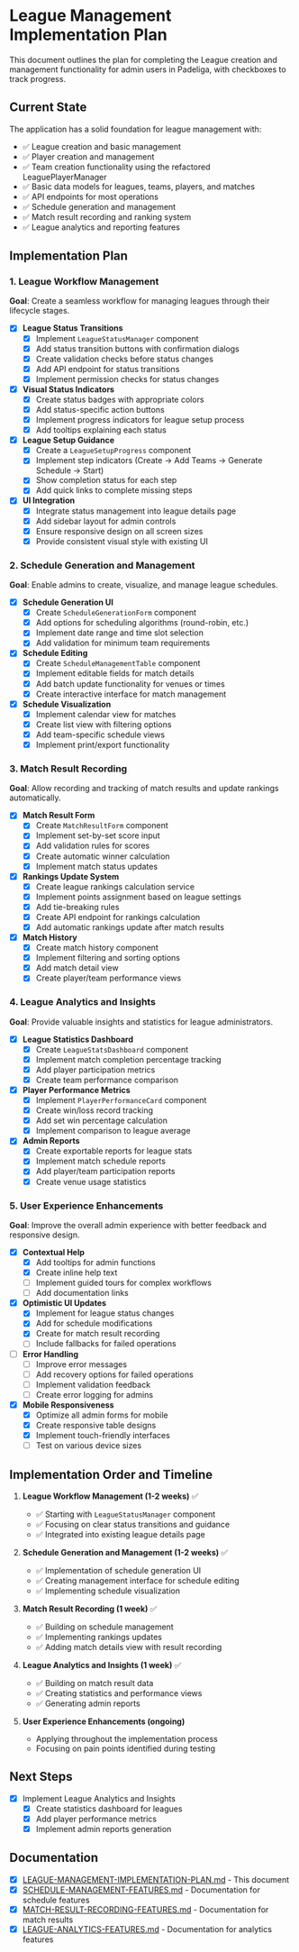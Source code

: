 # League Management Implementation Plan

This document outlines the plan for completing the League creation and management functionality for admin users in Padeliga, with checkboxes to track progress.

## Current State

The application has a solid foundation for league management with:
- ✅ League creation and basic management
- ✅ Player creation and management
- ✅ Team creation functionality using the refactored LeaguePlayerManager
- ✅ Basic data models for leagues, teams, players, and matches
- ✅ API endpoints for most operations
- ✅ Schedule generation and management
- ✅ Match result recording and ranking system
- ✅ League analytics and reporting features

## Implementation Plan

### 1. League Workflow Management

**Goal**: Create a seamless workflow for managing leagues through their lifecycle stages.

- [x] **League Status Transitions**
  - [x] Implement `LeagueStatusManager` component
  - [x] Add status transition buttons with confirmation dialogs
  - [x] Create validation checks before status changes
  - [x] Add API endpoint for status transitions
  - [x] Implement permission checks for status changes

- [x] **Visual Status Indicators**
  - [x] Create status badges with appropriate colors
  - [x] Add status-specific action buttons
  - [x] Implement progress indicators for league setup process
  - [x] Add tooltips explaining each status

- [x] **League Setup Guidance**
  - [x] Create a `LeagueSetupProgress` component
  - [x] Implement step indicators (Create → Add Teams → Generate Schedule → Start)
  - [x] Show completion status for each step
  - [x] Add quick links to complete missing steps

- [x] **UI Integration**
  - [x] Integrate status management into league details page
  - [x] Add sidebar layout for admin controls
  - [x] Ensure responsive design on all screen sizes
  - [x] Provide consistent visual style with existing UI

### 2. Schedule Generation and Management

**Goal**: Enable admins to create, visualize, and manage league schedules.

- [x] **Schedule Generation UI**
  - [x] Create `ScheduleGenerationForm` component
  - [x] Add options for scheduling algorithms (round-robin, etc.)
  - [x] Implement date range and time slot selection
  - [x] Add validation for minimum team requirements

- [x] **Schedule Editing**
  - [x] Create `ScheduleManagementTable` component
  - [x] Implement editable fields for match details
  - [x] Add batch update functionality for venues or times
  - [x] Create interactive interface for match management

- [x] **Schedule Visualization**
  - [x] Implement calendar view for matches
  - [x] Create list view with filtering options
  - [x] Add team-specific schedule views
  - [x] Implement print/export functionality

### 3. Match Result Recording

**Goal**: Allow recording and tracking of match results and update rankings automatically.

- [x] **Match Result Form**
  - [x] Create `MatchResultForm` component
  - [x] Implement set-by-set score input
  - [x] Add validation rules for scores
  - [x] Create automatic winner calculation
  - [x] Implement match status updates

- [x] **Rankings Update System**
  - [x] Create league rankings calculation service
  - [x] Implement points assignment based on league settings
  - [x] Add tie-breaking rules
  - [x] Create API endpoint for rankings calculation
  - [x] Add automatic rankings update after match results

- [x] **Match History**
  - [x] Create match history component
  - [x] Implement filtering and sorting options
  - [x] Add match detail view
  - [x] Create player/team performance views

### 4. League Analytics and Insights

**Goal**: Provide valuable insights and statistics for league administrators.

- [x] **League Statistics Dashboard**
  - [x] Create `LeagueStatsDashboard` component
  - [x] Implement match completion percentage tracking
  - [x] Add player participation metrics
  - [x] Create team performance comparison

- [x] **Player Performance Metrics**
  - [x] Implement `PlayerPerformanceCard` component
  - [x] Create win/loss record tracking
  - [x] Add set win percentage calculation
  - [x] Implement comparison to league average

- [x] **Admin Reports**
  - [x] Create exportable reports for league stats
  - [x] Implement match schedule reports
  - [x] Add player/team participation reports
  - [x] Create venue usage statistics

### 5. User Experience Enhancements

**Goal**: Improve the overall admin experience with better feedback and responsive design.

- [x] **Contextual Help**
  - [x] Add tooltips for admin functions
  - [x] Create inline help text
  - [ ] Implement guided tours for complex workflows
  - [ ] Add documentation links

- [x] **Optimistic UI Updates**
  - [x] Implement for league status changes
  - [x] Add for schedule modifications
  - [x] Create for match result recording
  - [ ] Include fallbacks for failed operations

- [ ] **Error Handling**
  - [ ] Improve error messages
  - [ ] Add recovery options for failed operations
  - [ ] Implement validation feedback
  - [ ] Create error logging for admins

- [x] **Mobile Responsiveness**
  - [x] Optimize all admin forms for mobile
  - [x] Create responsive table designs
  - [x] Implement touch-friendly interfaces
  - [ ] Test on various device sizes

## Implementation Order and Timeline

1. **League Workflow Management (1-2 weeks)** ✅
   - ✅ Starting with `LeagueStatusManager` component
   - ✅ Focusing on clear status transitions and guidance
   - ✅ Integrated into existing league details page

2. **Schedule Generation and Management (1-2 weeks)** ✅
   - ✅ Implementation of schedule generation UI
   - ✅ Creating management interface for schedule editing
   - ✅ Implementing schedule visualization

3. **Match Result Recording (1 week)** ✅
   - ✅ Building on schedule management
   - ✅ Implementing rankings updates
   - ✅ Adding match details view with result recording

4. **League Analytics and Insights (1 week)** ✅
   - ✅ Building on match result data
   - ✅ Creating statistics and performance views
   - ✅ Generating admin reports

5. **User Experience Enhancements (ongoing)**
   - Applying throughout the implementation process
   - Focusing on pain points identified during testing

## Next Steps

- [x] Implement League Analytics and Insights
  - [x] Create statistics dashboard for leagues
  - [x] Add player performance metrics
  - [x] Implement admin reports generation

## Documentation

- [x] [LEAGUE-MANAGEMENT-IMPLEMENTATION-PLAN.md](LEAGUE-MANAGEMENT-IMPLEMENTATION-PLAN.md) - This document
- [x] [SCHEDULE-MANAGEMENT-FEATURES.md](SCHEDULE-MANAGEMENT-FEATURES.md) - Documentation for schedule features
- [x] [MATCH-RESULT-RECORDING-FEATURES.md](MATCH-RESULT-RECORDING-FEATURES.md) - Documentation for match results
- [x] [LEAGUE-ANALYTICS-FEATURES.md](LEAGUE-ANALYTICS-FEATURES.md) - Documentation for analytics features
